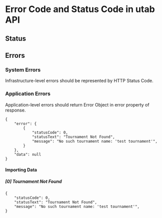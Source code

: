 
# Error Code and Status Code in utab API

## Status



## Errors

### System Errors

Infrastructure-level errors should be represented by HTTP Status Code.

### Application Errors

Application-level errors should return Error Object in error property of response.

```
{
    "error": {
        {
            "statusCode": 0,
            "statusText": "Tournament Not Found",
            "message": "No such tournament name: 'test tournament'",
        }
    },
    "data": null
}
```

#### Importing Data

##### [0] Tournament Not Found

```
{
    "statusCode": 0,
    "statusText": "Tournament Not Found",
    "message": "No such tournament name: 'test tournament'",
}
```




